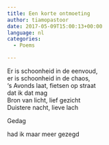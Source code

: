 ```yaml
---
title: Een korte ontmoeting
author: tiamopastoor
date: 2017-05-09T15:00:13+00:00
language: nl
categories:
  - Poems

---
```

Er is schoonheid in de eenvoud,  
er is schoonheid in de chaos,  
‘s Avonds laat, fietsen op straat  
dat ik dat mag  
Bron van licht, lief gezicht  
Duistere nacht, lieve lach

Gedag

had ik maar meer gezegd